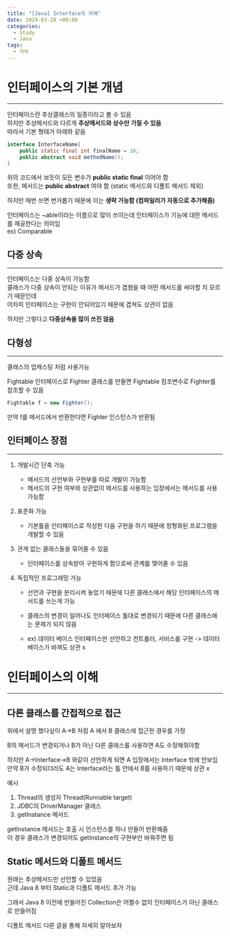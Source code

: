 ```yaml
---
title: "[Java] Interface의 이해"
date: 2024-03-28 +09:00
categories:
  - Study
  - Java
tags:
  - 자바
---
```

# 인터페이스의 기본 개념
---
인터페이스란 추상클래스의 일종이라고 볼 수 있음    
하지만 추상메서드와 다르게 **추상메서드와 상수만 가질 수 있음**   
따라서 기본 형태가 아래와 같음  

```java
interface InterfaceName{
	public static final int finalName = 10;
	public abstract void methodName();
}
```

위의 코드에서 보듯이 모든 변수가 **public static final** 이어야 함    
또한, 메서드는 **public abstract** 여야 함 (static 메서드와 디폴트 메서드 제외)

하지만 매번 쓰면 번거롭기 때문에 이는 **생략 가능함 (컴파일러가 자동으로 추가해줌)**

인터페이스는 ~able이라는 이름으로 많이 쓰이는데 인터페이스가 기능에 대한 메서드를 제공한다는 의미임    
ex) Comparable

## 다중 상속
----
인터페이스는 다중 상속이 가능함    
클래스가 다중 상속이 안되는 이유가 메서드가 겹쳤을 때 어떤 메서드를 써야할 지 모르기 때문인데     
어차피 인터페이스는 구현이 안되어있기 때문에 겹쳐도 상관이 없음    

하지만 그렇다고 **다중상속을 많이 쓰진 않음**

## 다형성
---
클래스의 업캐스팅 처럼 사용가능

Fightable 인터페이스로 Fighter 클래스를 만들면 Fightable 참조변수로 Fighter를 참조할 수 있음

```java
Fightable f = new Fighter();
```

만약 f를 메서드에서 반환한다면 Fighter 인스턴스가 반환됨

## 인터페이스 장점
----
1. 개발시간 단축 가능
	- 메서드의 선언부와 구현부를 따로 개발이 가능함    
	- 메서드의 구현 여부와 상관없이 메서드를 사용하는 입장에서는 메서드를 사용가능함

2. 표준화 가능
	- 기본틀을 인터페이스로 작성한 다음 구현을 하기 때문에 정형화된 프로그램을 개발할 수 있음

3. 관계 없는 클래스들을 묶어줄 수 있음
	- 인터페이스를 상속받아 구현하게 함으로써 관계를 맺어줄 수 있음

4. 독립적인 프로그래밍 가능
	- 선언과 구현을 분리시켜 놓았기 때문에 다른 클래스에서 해당 인터페이스의 메서드를 쓰는게 가능
	- 클래스의 변경이 일어나도 인터페이스 틀대로 변경되기 때문에 다른 클래스에는 문제가 되지 않음

	- ex) 데이터 베이스 인터페이스만 선언하고 컨트롤러, 서비스를 구현 -> 데이터 베이스가 바껴도 상관 x


# 인터페이스의 이해
----
## 다른 클래스를 간접적으로 접근
위에서 설명 했다싶이 A->B 처럼 A 에서 B 클래스에 접근한 경우를 가정

B의 메서드가 변경되거나 B가 아닌 다른 클래스를 사용하면 A도 수정해줘야함

하지만 A->Interface->B 와같이 선언하게 되면 A 입장에서는 Interface 밖에 안보임    
만약 B가 수정되더라도 A는 Interface라는 틀 안에서 B를 사용하기 때문에 상관 x

예시   
1. Thread의 생성자 Thread(Runnable target)
2. JDBC의  DriverManager 클래스
3. getInstance 메서드

getInstance 메서드는 호출 시 인스턴스를 하나 만들어 반환해줌   
이 경우 클래스가 변경되어도 getInstance의 구현부만 바꿔주면 됨

## Static 메서드와 디폴트 메서드
원래는 추상메서드만 선언할 수 있었음     
근데 Java 8 부터 Static과 디폴트 메서드 추가 가능

그래서 Java 8 이전에 만들어진 Collection은 어쩔수 없이 인터페이스가 아닌 클래스로 만들어짐

디폴트 메서드 다른 글을 통해 자세히 알아보자






